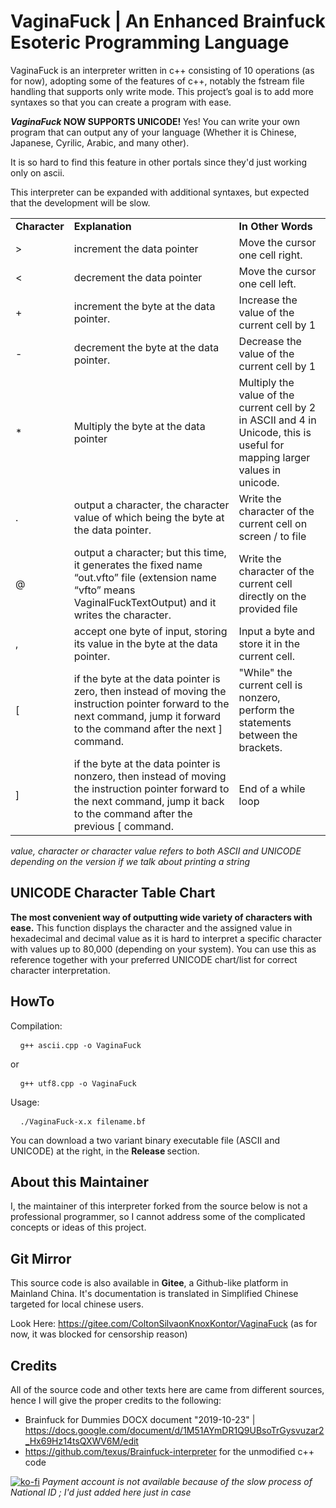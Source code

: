 # VaginaFuck | An Enhanced Brainfuck Esoteric Programming Language
VaginaFuck is an interpreter written in c++ consisting of 10 operations (as for now), adopting some of the features of c++, notably the fstream file handling that supports only write mode. This project’s goal is to add more syntaxes so that you can create a program with ease.

<b> <i>VaginaFuck </i> NOW SUPPORTS UNICODE! </b> Yes! You can write your own program that can output any of your language (Whether it is Chinese, Japanese, Cyrilic, Arabic, and many other).

It is so hard to find this feature in other portals since they'd just working only on ascii.

This interpreter can be expanded with additional syntaxes, but expected that the development will be slow.

<table>
  <tr>
    <td> <b>  Character </b> </td>
    <td> <b> Explanation </b> </td>
    <td> <b> In Other Words </b> </td>
  </tr>
  <tr>
    <td> > </td>
    <td> increment the data pointer </td>
    <td> Move the cursor one cell right. </td>
  </tr>
  <tr>
    <td> < </td>
    <td> decrement the data pointer </td>
    <td> Move the cursor one cell left. </td>
  </tr>
  <tr>
    <td> + </td>
    <td> increment the byte at the data pointer. </td>
    <td> Increase the value of the current cell by 1 </td>
  </tr>
  <tr>
    <td> - </td>
    <td> decrement the byte at the data pointer. </td>
    <td> Decrease the value of the current cell by 1 </td>
  </tr>
  <tr>
    <td> * </td>
    <td> Multiply the byte at the data pointer </td>
    <td> Multiply the value of the current cell by 2 in ASCII and 4 in Unicode, this is useful for mapping larger values in unicode. </td>
  </tr>
  <tr>
    <td> . </td>
    <td> output a character, the character value of which being the byte at the data pointer. </td>
    <td> Write the character of the current cell on screen / to file </td>
  </tr>
  <tr>
    <td> @ </td>
    <td> output a character; but this time, it generates the fixed name “out.vfto” file (extension name “vfto” means VaginalFuckTextOutput) and it writes the character. </td>
    <td> Write the character of the current cell directly on the provided file </td>
  </tr>
  <tr>
    <td> , </td>
    <td> accept one byte of input, storing its value in the byte at the data pointer. </td>
    <td> Input a byte and store it in the current cell. </td>
  </tr>
  <tr>
    <td> [ </td>
    <td> if the byte at the data pointer is zero, then instead of moving the instruction pointer forward to the next command, jump it forward to the command after the next ] command. </td>
    <td> "While" the current cell is nonzero, perform the statements between the brackets. </td>
  </tr>
  <tr>
    <td> ] </td>
    <td> if the byte at the data pointer is nonzero, then instead of moving the instruction pointer forward to the next command, jump it back to the command after the previous [ command. </td>
    <td> End of a while loop </td>
  </tr>
  </table>
  
  <i> value, character or character value refers to both ASCII and UNICODE depending on the version if we talk about printing a string</i>
  
  ## UNICODE Character Table Chart
  <b>The most convenient way of outputting wide variety of characters with ease.</b> This function displays the character and the assigned value in hexadecimal and decimal value as it is hard to interpret a specific character with values up to 80,000 (depending on your system). You can use this as reference together with your preferred UNICODE chart/list for correct character interpretation.

  ## HowTo
  
  Compilation: <pre> <code> g++ ascii.cpp -o VaginaFuck </code> </pre> or
  <pre> <code> g++ utf8.cpp -o VaginaFuck </code> </pre>

  Usage: <pre> <code> ./VaginaFuck-x.x filename.bf </code> </pre>
  
  You can download a two variant binary executable file (ASCII and UNICODE) at the right, in the <b> Release </b>section.
  
  ## About this Maintainer
  I, the maintainer of this interpreter forked from the source below is not a professional programmer, so I cannot address some of the complicated concepts or ideas of this project.
  
  ## Git Mirror
  This source code is also available in <b>Gitee</b>, a Github-like platform in Mainland China. It's documentation is translated in Simplified Chinese targeted for local chinese users.
  
  Look Here: https://gitee.com/ColtonSilvaonKnoxKontor/VaginaFuck (as for now, it was blocked for censorship reason)
  
  ## Credits
  All of the source code and other texts here are came from different sources, hence I will give the proper credits to the following:
  
  * Brainfuck for Dummies DOCX document "2019-10-23" | https://docs.google.com/document/d/1M51AYmDR1Q9UBsoTrGysvuzar2_Hx69Hz14tsQXWV6M/edit
  * https://github.com/texus/Brainfuck-interpreter for the unmodified c++ code

[![ko-fi](https://ko-fi.com/img/githubbutton_sm.svg)](https://ko-fi.com/T6T5DAEDT) <i> Payment account is not available because of the slow process of National ID ; I'd just added here just in case </i>
